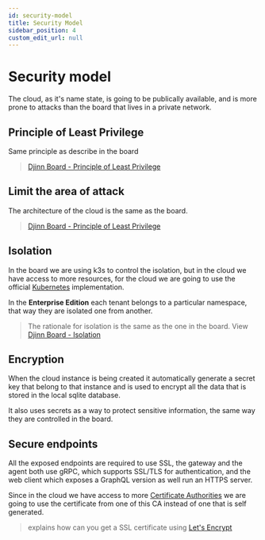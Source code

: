 ```yaml
---
id: security-model
title: Security Model
sidebar_position: 4
custom_edit_url: null
---
```


# Security model

The cloud, as it's name state, is going to be publically available, and is more prone to attacks than the board that lives in a private network.

## Principle of Least Privilege

Same principle as describe in the board

> [Djinn Board - Principle of Least Privilege](/docs/djinn-board/security-model#principle-of-least-privilege)

## Limit the area of attack

The architecture of the cloud is the same as the board.

> [Djinn Board - Principle of Least Privilege](/docs/djinn-board/security-model#limit-the-area-of-attack)

## Isolation

In the board we are using k3s to control the isolation, but in the cloud we have access to more resources, for the cloud we are going to use the official [Kubernetes](https://kubernetes.io/) implementation.

In the **Enterprise Edition** each tenant belongs to a particular namespace, that way they are isolated one from another.

> The rationale for isolation is the same as the one in the board. View [Djinn Board - Isolation](/docs/djinn-board/security-model#isolation)

## Encryption

When the cloud instance is being created it automatically generate a secret key that belong to that instance and is used to encrypt all the data that is stored in the local sqlite database.

It also uses secrets as a way to protect sensitive information, the same way they are controlled in the board.

## Secure endpoints

All the exposed endpoints are required to use SSL, the gateway and the agent both use gRPC, which supports SSL/TLS for authentication, and the web client which exposes a GraphQL version as well run an HTTPS server.

Since in the cloud we have access to more [Certificate Authorities](https://www.ssl.com/faqs/what-is-a-certificate-authority) we are going to use the certificate from one of this CA instead of one that is self generated.

> [](https://www.digitalocean.com/community/tutorials/an-introduction-to-let-s-encrypt) explains how can you get a SSL certificate using [Let's Encrypt](https://letsencrypt.org/)
